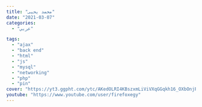 ```yaml
---
title: "محمد يحيى"
date: "2021-03-07"
categories:
  - "عربي"

tags:
  - "ajax"
  - "back end"
  - "html"
  - "js"
  - "mysql"
  - "networking"
  - "php"
  - "pin"
cover: "https://yt3.ggpht.com/ytc/AKedOLRI4KBszxmLiViVXqGGqkh16_OXbOnjPsPiHmI2=s88-c-k-c0x00ffffff-no-rj"
youtube: "https://www.youtube.com/user/firefoxegy"
---
```


